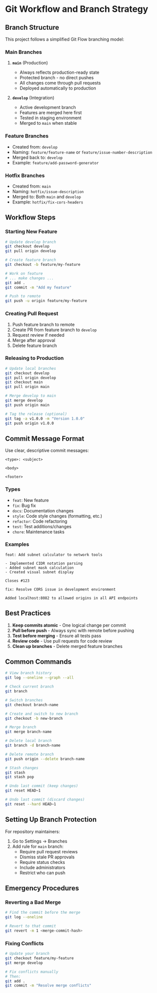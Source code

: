 # Git Workflow and Branch Strategy

## Branch Structure

This project follows a simplified Git Flow branching model:

### Main Branches

1. **`main`** (Production)
   - Always reflects production-ready state
   - Protected branch - no direct pushes
   - All changes come through pull requests
   - Deployed automatically to production

2. **`develop`** (Integration)
   - Active development branch
   - Features are merged here first
   - Tested in staging environment
   - Merged to `main` when stable

### Feature Branches

- Created from: `develop`
- Naming: `feature/feature-name` or `feature/issue-number-description`
- Merged back to: `develop`
- Example: `feature/add-password-generator`

### Hotfix Branches

- Created from: `main`
- Naming: `hotfix/issue-description`
- Merged to: Both `main` and `develop`
- Example: `hotfix/fix-cors-headers`

## Workflow Steps

### Starting New Feature

```bash
# Update develop branch
git checkout develop
git pull origin develop

# Create feature branch
git checkout -b feature/my-feature

# Work on feature
# ... make changes ...
git add .
git commit -m "Add my feature"

# Push to remote
git push -u origin feature/my-feature
```

### Creating Pull Request

1. Push feature branch to remote
2. Create PR from feature branch to `develop`
3. Request review if needed
4. Merge after approval
5. Delete feature branch

### Releasing to Production

```bash
# Update local branches
git checkout develop
git pull origin develop
git checkout main
git pull origin main

# Merge develop to main
git merge develop
git push origin main

# Tag the release (optional)
git tag -a v1.0.0 -m "Version 1.0.0"
git push origin v1.0.0
```

## Commit Message Format

Use clear, descriptive commit messages:

```
<type>: <subject>

<body>

<footer>
```

### Types
- `feat`: New feature
- `fix`: Bug fix
- `docs`: Documentation changes
- `style`: Code style changes (formatting, etc.)
- `refactor`: Code refactoring
- `test`: Test additions/changes
- `chore`: Maintenance tasks

### Examples

```
feat: Add subnet calculator to network tools

- Implemented CIDR notation parsing
- Added subnet mask calculation
- Created visual subnet display

Closes #123
```

```
fix: Resolve CORS issue in development environment

Added localhost:8082 to allowed origins in all API endpoints
```

## Best Practices

1. **Keep commits atomic** - One logical change per commit
2. **Pull before push** - Always sync with remote before pushing
3. **Test before merging** - Ensure all tests pass
4. **Review code** - Use pull requests for code review
5. **Clean up branches** - Delete merged feature branches

## Common Commands

```bash
# View branch history
git log --oneline --graph --all

# Check current branch
git branch

# Switch branches
git checkout branch-name

# Create and switch to new branch
git checkout -b new-branch

# Merge branch
git merge branch-name

# Delete local branch
git branch -d branch-name

# Delete remote branch
git push origin --delete branch-name

# Stash changes
git stash
git stash pop

# Undo last commit (keep changes)
git reset HEAD~1

# Undo last commit (discard changes)
git reset --hard HEAD~1
```

## Setting Up Branch Protection

For repository maintainers:

1. Go to Settings → Branches
2. Add rule for `main` branch:
   - Require pull request reviews
   - Dismiss stale PR approvals
   - Require status checks
   - Include administrators
   - Restrict who can push

## Emergency Procedures

### Reverting a Bad Merge

```bash
# Find the commit before the merge
git log --oneline

# Revert to that commit
git revert -m 1 <merge-commit-hash>
```

### Fixing Conflicts

```bash
# Update your branch
git checkout feature/my-feature
git merge develop

# Fix conflicts manually
# Then:
git add .
git commit -m "Resolve merge conflicts"
```